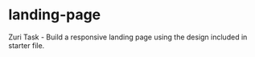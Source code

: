 # landing-page
Zuri Task - Build a responsive landing page using the design included in starter file.
